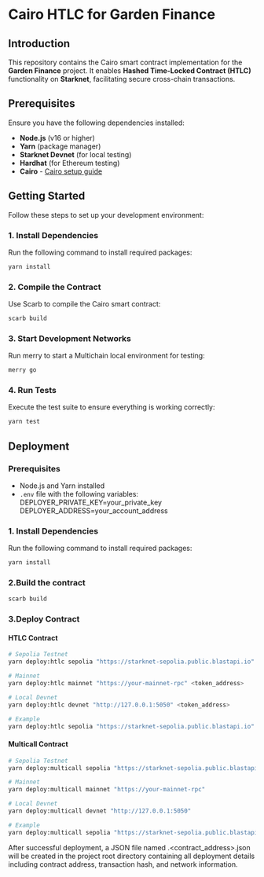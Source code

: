 # **Cairo HTLC for Garden Finance**  

## **Introduction**  

This repository contains the Cairo smart contract implementation for the **Garden Finance** project. It enables **Hashed Time-Locked Contract (HTLC)** functionality on **Starknet**, facilitating secure cross-chain transactions.  

## **Prerequisites**  

Ensure you have the following dependencies installed:  

- **Node.js** (v16 or higher)  
- **Yarn** (package manager)  
- **Starknet Devnet** (for local testing)  
- **Hardhat** (for Ethereum testing)  
- **Cairo** - [Cairo setup guide][cairo-book]

[cairo-book]: https://book.cairo-lang.org/


## **Getting Started**  

Follow these steps to set up your development environment:  

### **1. Install Dependencies**  
Run the following command to install required packages:  

```bash
yarn install
```

### **2. Compile the Contract**  
Use Scarb to compile the Cairo smart contract: 

```bash
scarb build
```
### **3. Start Development Networks**  
Run merry to start a Multichain local environment for testing:

```bash
merry go
```
### **4. Run Tests**  
Execute the test suite to ensure everything is working correctly:

```bash
yarn test
```

## **Deployment**  

### Prerequisites
- Node.js and Yarn installed
- `.env` file with the following variables:
DEPLOYER_PRIVATE_KEY=your_private_key
DEPLOYER_ADDRESS=your_account_address

### **1. Install Dependencies**  
Run the following command to install required packages:  

```bash
yarn install
```

### **2.Build the contract**  
```bash
scarb build
```
### **3.Deploy Contract**  

#### HTLC Contract

```bash
# Sepolia Testnet
yarn deploy:htlc sepolia "https://starknet-sepolia.public.blastapi.io" <token_address>

# Mainnet
yarn deploy:htlc mainnet "https://your-mainnet-rpc" <token_address>

# Local Devnet
yarn deploy:htlc devnet "http://127.0.0.1:5050" <token_address>

# Example
yarn deploy:htlc sepolia "https://starknet-sepolia.public.blastapi.io" 0x4718F5A0FC34CC1AF16A1CDEE98FFB20C31F5CD61D6AB07201858F4287C938D
```
#### Multicall Contract

```bash
# Sepolia Testnet
yarn deploy:multicall sepolia "https://starknet-sepolia.public.blastapi.io"

# Mainnet
yarn deploy:multicall mainnet "https://your-mainnet-rpc"

# Local Devnet
yarn deploy:multicall devnet "http://127.0.0.1:5050"

# Example
yarn deploy:multicall sepolia "https://starknet-sepolia.public.blastapi.io"
```
After successful deployment, a JSON file named .<contract>_<network>_<contract_address>.json will be created in the project root directory containing all deployment details including contract address, transaction hash, and network information.
